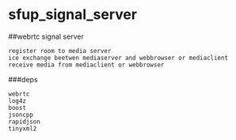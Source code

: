 # sfup_signal_server
##webrtc signal server

```
register room to media server
ice exchange beetwen mediaserver and webbrowser or mediaclient
receive media from mediaclient or webbrowser
```

###deps
```
webrtc
log4z
boost
jsoncpp
rapidjson
tinyxml2

